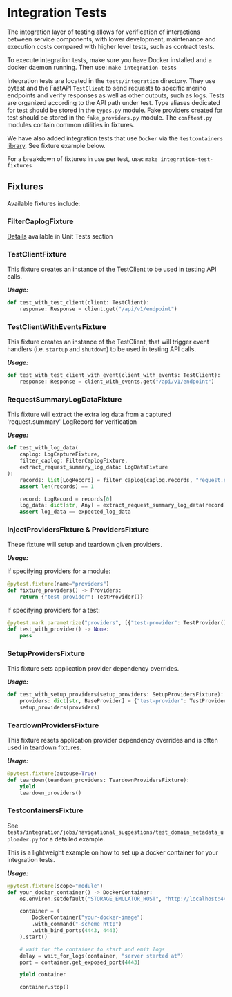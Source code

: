 # Integration Tests

The integration layer of testing allows for verification of interactions between service components,
with lower development, maintenance and execution costs compared with higher level tests, such as contract tests.

To execute integration tests, make sure you have Docker installed and a docker daemon running. Then use: `make integration-tests`

Integration tests are located in the `tests/integration` directory.
They use pytest and the FastAPI `TestClient` to send requests to specific merino endpoints and verify responses as well as other outputs, such as logs.
Tests are organized according to the API path under test.
Type aliases dedicated for test should be stored in the `types.py` module.
Fake providers created for test should be stored in the `fake_providers.py` module.
The `conftest.py` modules contain common utilities in fixtures.

We have also added integration tests that use `Docker` via the `testcontainers` [library](https://testcontainers-python.readthedocs.io/en/latest/). See fixture example below.

For a breakdown of fixtures in use per test, use: `make integration-test-fixtures`

## Fixtures

Available fixtures include:

### FilterCaplogFixture

[Details](#FilterCaplogFixture) available in Unit Tests section

### TestClientFixture
This fixture creates an instance of the TestClient to be used in testing API calls.

_**Usage:**_
```python
def test_with_test_client(client: TestClient):
    response: Response = client.get("/api/v1/endpoint")
```

### TestClientWithEventsFixture
This fixture creates an instance of the TestClient, that will trigger event handlers
(i.e. `startup` and `shutdown`) to be used in testing API calls.

_**Usage:**_
```python
def test_with_test_client_with_event(client_with_events: TestClient):
    response: Response = client_with_events.get("/api/v1/endpoint")
```

### RequestSummaryLogDataFixture
This fixture will extract the extra log data from a captured 'request.summary'
LogRecord for verification

_**Usage:**_
```python
def test_with_log_data(
    caplog: LogCaptureFixture,
    filter_caplog: FilterCaplogFixture,
    extract_request_summary_log_data: LogDataFixture
):
    records: list[LogRecord] = filter_caplog(caplog.records, "request.summary")
    assert len(records) == 1

    record: LogRecord = records[0]
    log_data: dict[str, Any] = extract_request_summary_log_data(record)
    assert log_data == expected_log_data
```

### InjectProvidersFixture & ProvidersFixture
These fixture will setup and teardown given providers.

_**Usage:**_

If specifying providers for a module:
```python
@pytest.fixture(name="providers")
def fixture_providers() -> Providers:
    return {"test-provider": TestProvider()}
```

If specifying providers for a test:
```python
@pytest.mark.parametrize("providers", [{"test-provider": TestProvider()}])
def test_with_provider() -> None:
    pass
```

### SetupProvidersFixture
This fixture sets application provider dependency overrides.

_**Usage:**_
```python
def test_with_setup_providers(setup_providers: SetupProvidersFixture):
    providers: dict[str, BaseProvider] = {"test-provider": TestProvider()}
    setup_providers(providers)
```

### TeardownProvidersFixture
This fixture resets application provider dependency overrides and is often used in
teardown fixtures.

_**Usage:**_
```python
@pytest.fixture(autouse=True)
def teardown(teardown_providers: TeardownProvidersFixture):
    yield
    teardown_providers()
```

### TestcontainersFixture
See `tests/integration/jobs/navigational_suggestions/test_domain_metadata_uploader.py` for a detailed example.

This is a lightweight example on how to set up a docker container for your integration tests.

_**Usage:**_

```python
@pytest.fixture(scope="module")
def your_docker_container() -> DockerContainer:
    os.environ.setdefault("STORAGE_EMULATOR_HOST", "http://localhost:4443")

    container = (
        DockerContainer("your-docker-image")
        .with_command("-scheme http")
        .with_bind_ports(4443, 4443)
    ).start()

    # wait for the container to start and emit logs
    delay = wait_for_logs(container, "server started at")
    port = container.get_exposed_port(4443)

    yield container

    container.stop()
```
